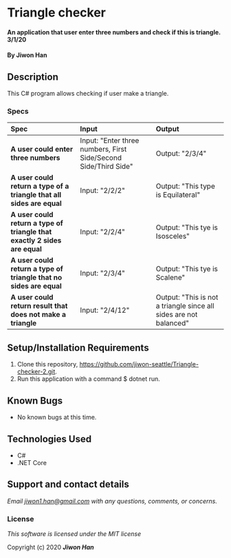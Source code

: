 # Triangle checker

#### An application that user enter three numbers and check if this is triangle. 3/1/20

#### By **Jiwon Han**

## Description

This C# program allows checking if user make a triangle. 

### Specs
| Spec | Input | Output |
| :-------------     | :------------- | :------------- |
| **A user could enter three numbers** | Input: "Enter three numbers, First Side/Second Side/Third Side" | Output: "2/3/4" |
| **A user could return a type of a triangle that all sides are equal** | Input: "2/2/2"  | Output: "This type is Equilateral" |
| **A user could return a type of triangle that exactly 2 sides are equal** | Input: "2/2/4"  | Output: "This tye is Isosceles" |
| **A user could return a type of triangle that no sides are equal** | Input: "2/3/4"  | Output: "This tye is Scalene" |
| **A user could return result that does not make a triangle** | Input: "2/4/12"  | Output: "This is not a triangle since all sides are not balanced" |

## Setup/Installation Requirements
1. Clone this repository, https://github.com/jiwon-seattle/Triangle-checker-2.git.
3. Run this application with a command $ dotnet run. 

## Known Bugs
* No known bugs at this time.

## Technologies Used
* C#
* .NET Core

## Support and contact details

_Email jiwon1.han@gmail.com with any questions, comments, or concerns._

### License

*This software is licensed under the MIT license*

Copyright (c) 2020 **_Jiwon Han_**
